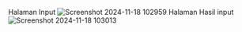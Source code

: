 Halaman Input
![Screenshot 2024-11-18 102959](https://github.com/user-attachments/assets/bb6766a4-d619-4c4a-a0f6-3d2e1000164f)
Halaman Hasil input
![Screenshot 2024-11-18 103013](https://github.com/user-attachments/assets/729be6f3-11dd-47e0-995f-19edf07abf9c)



